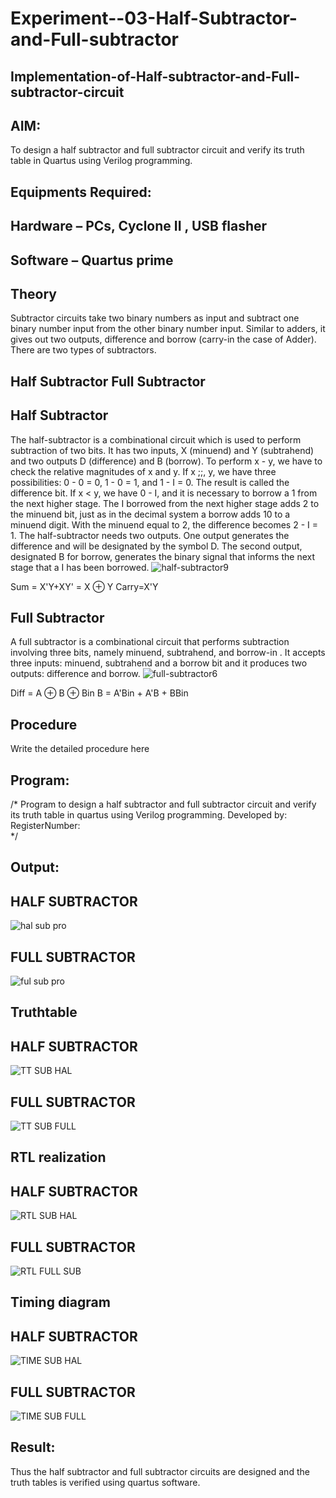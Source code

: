 # Experiment--03-Half-Subtractor-and-Full-subtractor
## Implementation-of-Half-subtractor-and-Full-subtractor-circuit
## AIM:
To design a half subtractor and full subtractor circuit and verify its truth table in Quartus using Verilog programming.

## Equipments Required:
## Hardware – PCs, Cyclone II , USB flasher
## Software – Quartus prime
## Theory
Subtractor circuits take two binary numbers as input and subtract one binary number input from the other binary number input. Similar to adders, it gives out two outputs, difference and borrow (carry-in the case of Adder). There are two types of subtractors.

## Half Subtractor Full Subtractor
## Half Subtractor
The half-subtractor is a combinational circuit which is used to perform subtraction of two bits. It has two inputs, X (minuend) and Y (subtrahend) and two outputs D (difference) and B (borrow). To perform x - y, we have to check the relative magnitudes of x and y. If x ;;, y, we have three possibilities: 0 - 0 = 0, 1 - 0 = 1, and 1 - I = 0. The result is called the difference bit. If x < y, we have 0 - I, and it is necessary to borrow a 1 from the next higher stage. The I borrowed from the next higher stage adds 2 to the minuend bit, just as in the decimal system a borrow adds 10 to a minuend digit. With the minuend equal to 2, the difference becomes 2 - I = 1. The half-subtractor needs two outputs. One output generates the difference and will be designated by the symbol D. The second output, designated B for borrow, generates the binary signal that informs the next stage that a I has been borrowed.
![half-subtractor9](https://user-images.githubusercontent.com/36288975/166112538-58c3bc7c-ee5d-4e6a-ac8d-8e8328efe27a.png)


Sum = X'Y+XY' = X ⊕ Y
Carry=X'Y

## Full Subtractor
A full subtractor is a combinational circuit that performs subtraction involving three bits, namely minuend, subtrahend, and borrow-in . It accepts three inputs: minuend, subtrahend and a borrow bit and it produces two outputs: difference and borrow. 
![full-subtractor6](https://user-images.githubusercontent.com/36288975/166112541-24c68359-3de8-4674-ae22-8272ffc385ed.png)


Diff = A ⊕ B ⊕ Bin B = A'Bin + A'B + BBin

## Procedure



Write the detailed procedure here 


## Program:
/*
Program to design a half subtractor and full subtractor circuit and verify its truth table in quartus using Verilog programming.
Developed by: 
RegisterNumber:  
*/

## Output:
## HALF SUBTRACTOR
![hal sub pro](https://github.com/vishnukayyala/Experiment--03-Half-Subtractor-and-Full-subtractor/assets/151489368/971d53c7-4278-427c-af55-a9b7c7cd4b83)

## FULL SUBTRACTOR
![ful sub pro](https://github.com/vishnukayyala/Experiment--03-Half-Subtractor-and-Full-subtractor/assets/151489368/1409f145-4e3e-4dbb-bd5c-f8f875581baf)

## Truthtable

## HALF SUBTRACTOR
![TT SUB HAL](https://github.com/vishnukayyala/Experiment--03-Half-Subtractor-and-Full-subtractor/assets/151489368/8610e613-b91d-419a-a30f-f5760e7bf5fd)

## FULL SUBTRACTOR
![TT SUB FULL](https://github.com/vishnukayyala/Experiment--03-Half-Subtractor-and-Full-subtractor/assets/151489368/ca4e08fa-5789-4065-a2cd-135c86832e9b)

##  RTL realization

## HALF SUBTRACTOR
![RTL SUB HAL](https://github.com/vishnukayyala/Experiment--03-Half-Subtractor-and-Full-subtractor/assets/151489368/a70e93cf-7466-4775-bbed-3d81d08e9086)

## FULL SUBTRACTOR
![RTL FULL SUB](https://github.com/vishnukayyala/Experiment--03-Half-Subtractor-and-Full-subtractor/assets/151489368/551f5d59-aa89-4fc4-a4af-e4ed06b8b4f8)

## Timing diagram 
## HALF SUBTRACTOR
![TIME SUB HAL](https://github.com/vishnukayyala/Experiment--03-Half-Subtractor-and-Full-subtractor/assets/151489368/459270be-08cf-4027-b4bf-4910a4ad1566)

## FULL SUBTRACTOR
![TIME SUB FULL](https://github.com/vishnukayyala/Experiment--03-Half-Subtractor-and-Full-subtractor/assets/151489368/3257b815-5a4a-4040-a38c-6e1a6f40a4e5)

## Result:
Thus the half subtractor and full subtractor circuits are designed and the truth tables is verified using quartus software.

